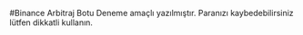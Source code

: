 #Binance Arbitraj Botu
Deneme amaçlı yazılmıştır. Paranızı kaybedebilirsiniz lütfen dikkatli kullanın.
